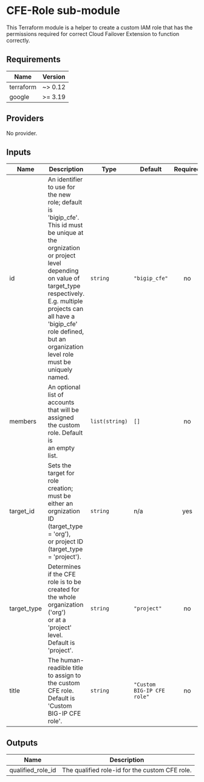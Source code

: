 # CFE-Role sub-module

This Terraform module is a helper to create a custom IAM role that has the
permissions required for correct Cloud Failover Extension to function correctly.

<!-- BEGINNING OF PRE-COMMIT-TERRAFORM DOCS HOOK -->
## Requirements

| Name | Version |
|------|---------|
| terraform | ~> 0.12 |
| google | >= 3.19 |

## Providers

No provider.

## Inputs

| Name | Description | Type | Default | Required |
|------|-------------|------|---------|:--------:|
| id | An identifier to use for the new role; default is 'bigip\_cfe'. This id must<br>be unique at the orgnization or project level depending on value of target\_type<br>respectively. E.g. multiple projects can all have a 'bigip\_cfe' role defined,<br>but an organization level role must be uniquely named. | `string` | `"bigip_cfe"` | no |
| members | An optional list of accounts that will be assigned the custom role. Default is<br>an empty list. | `list(string)` | `[]` | no |
| target\_id | Sets the target for role creation; must be either an orgnization ID (target\_type = 'org'),<br>or project ID (target\_type = 'project'). | `string` | n/a | yes |
| target\_type | Determines if the CFE role is to be created for the whole organization ('org')<br>or at a 'project' level. Default is 'project'. | `string` | `"project"` | no |
| title | The human-readible title to assign to the custom CFE role. Default is 'Custom BIG-IP CFE role'. | `string` | `"Custom BIG-IP CFE role"` | no |

## Outputs

| Name | Description |
|------|-------------|
| qualified\_role\_id | The qualified role-id for the custom CFE role. |

<!-- END OF PRE-COMMIT-TERRAFORM DOCS HOOK -->
